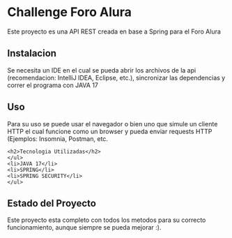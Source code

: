 <h1>Challenge Foro Alura</h1>
    <p>Este proyecto es una API REST creada en base a Spring para el Foro Alura</p>
    <h2>Instalacion</h2>
   <p>Se necesita un IDE en el cual se pueda abrir los archivos de la api (recomendacion: IntelliJ IDEA, Eclipse, etc.), sincronizar las dependencias y correr el programa con JAVA 17</p>
   <h2>Uso</h2>
   <p>Para su uso se puede usar el navegador o bien uno que simule un cliente HTTP el cual funcione como un browser y pueda enviar requests HTTP (Ejemplos: Insomnia, Postman, etc.
  
    <h2>Tecnologia Utilizadas</h2>
    </ul>
    <li>JAVA 17</li>
    <li>SPRING</li>
    <li>SPRING SECURITY</li>
    </ul>
  
   <h2>Estado del Proyecto</h2>
   <p>Este proyecto esta completo con todos los metodos para su correcto funcionamiento, aunque siempre se pueda mejorar :).</p>
